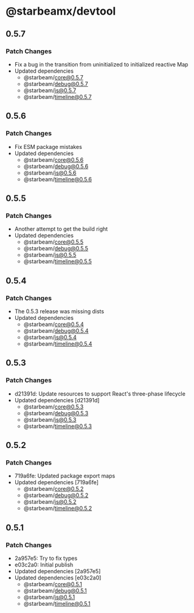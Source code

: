 # @starbeamx/devtool

## 0.5.7

### Patch Changes

- Fix a bug in the transition from uninitialized to initialized reactive Map
- Updated dependencies
  - @starbeam/core@0.5.7
  - @starbeam/debug@0.5.7
  - @starbeam/js@0.5.7
  - @starbeam/timeline@0.5.7

## 0.5.6

### Patch Changes

- Fix ESM package mistakes
- Updated dependencies
  - @starbeam/core@0.5.6
  - @starbeam/debug@0.5.6
  - @starbeam/js@0.5.6
  - @starbeam/timeline@0.5.6

## 0.5.5

### Patch Changes

- Another attempt to get the build right
- Updated dependencies
  - @starbeam/core@0.5.5
  - @starbeam/debug@0.5.5
  - @starbeam/js@0.5.5
  - @starbeam/timeline@0.5.5

## 0.5.4

### Patch Changes

- The 0.5.3 release was missing dists
- Updated dependencies
  - @starbeam/core@0.5.4
  - @starbeam/debug@0.5.4
  - @starbeam/js@0.5.4
  - @starbeam/timeline@0.5.4

## 0.5.3

### Patch Changes

- d21391d: Update resources to support React's three-phase lifecycle
- Updated dependencies [d21391d]
  - @starbeam/core@0.5.3
  - @starbeam/debug@0.5.3
  - @starbeam/js@0.5.3
  - @starbeam/timeline@0.5.3

## 0.5.2

### Patch Changes

- 719a6fe: Updated package export maps
- Updated dependencies [719a6fe]
  - @starbeam/core@0.5.2
  - @starbeam/debug@0.5.2
  - @starbeam/js@0.5.2
  - @starbeam/timeline@0.5.2

## 0.5.1

### Patch Changes

- 2a957e5: Try to fix types
- e03c2a0: Initial publish
- Updated dependencies [2a957e5]
- Updated dependencies [e03c2a0]
  - @starbeam/core@0.5.1
  - @starbeam/debug@0.5.1
  - @starbeam/js@0.5.1
  - @starbeam/timeline@0.5.1
